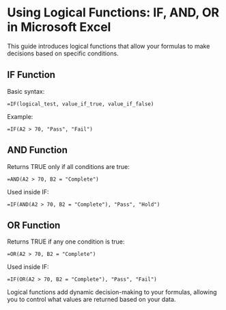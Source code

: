 # Using Logical Functions: IF, AND, OR in Microsoft Excel

This guide introduces logical functions that allow your formulas to make decisions based on specific conditions.

## IF Function

Basic syntax:
```
=IF(logical_test, value_if_true, value_if_false)
```

Example:
```
=IF(A2 > 70, "Pass", "Fail")
```

## AND Function

Returns TRUE only if all conditions are true:
```
=AND(A2 > 70, B2 = "Complete")
```

Used inside IF:
```
=IF(AND(A2 > 70, B2 = "Complete"), "Pass", "Hold")
```

## OR Function

Returns TRUE if any one condition is true:
```
=OR(A2 > 70, B2 = "Complete")
```

Used inside IF:
```
=IF(OR(A2 > 70, B2 = "Complete"), "Pass", "Fail")
```

Logical functions add dynamic decision-making to your formulas, allowing you to control what values are returned based on your data.
